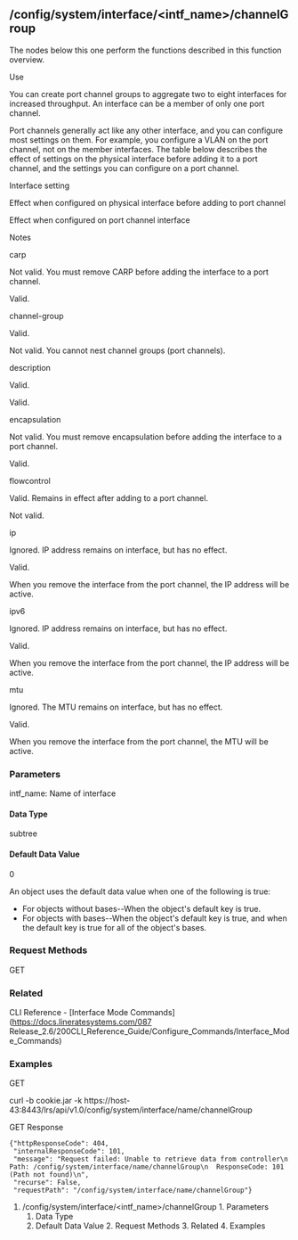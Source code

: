 ## /config/system/interface/<intf_name>/channelGroup

The nodes below this one perform the functions described in this function
overview.

Use

You can create port channel groups to aggregate two to eight interfaces for
increased throughput. An interface can be a member of only one port channel.

Port channels generally act like any other interface, and you can configure
most settings on them. For example, you configure a VLAN on the port channel,
not on the member interfaces. The table below describes the effect of settings
on the physical interface before adding it to a port channel, and the settings
you can configure on a port channel.

Interface setting

Effect when configured on physical interface before adding to port channel

Effect when configured on port channel interface

Notes

carp

Not valid. You must remove CARP before adding the interface to a port channel.

Valid.

channel-group

Valid.

Not valid. You cannot nest channel groups (port channels).

description

Valid.

Valid.

encapsulation

Not valid. You must remove encapsulation before adding the interface to a port
channel.

Valid.

flowcontrol

Valid. Remains in effect after adding to a port channel.

Not valid.

ip

Ignored. IP address remains on interface, but has no effect.

Valid.

When you remove the interface from the port channel, the IP address will be
active.

ipv6

Ignored. IP address remains on interface, but has no effect.

Valid.

When you remove the interface from the port channel, the IP address will be
active.

mtu

Ignored. The MTU remains on interface, but has no effect.

Valid.

When you remove the interface from the port channel, the MTU will be active.

### Parameters

intf_name: Name of interface

#### Data Type

subtree

#### Default Data Value

0

An object uses the default data value when one of the following is true:

  * For objects without bases--When the object's default key is true.
  * For objects with bases--When the object's default key is true, and when the default key is true for all of the object's bases.

### Request Methods

GET

### Related

CLI Reference - [Interface Mode Commands](https://docs.lineratesystems.com/087
Release_2.6/200CLI_Reference_Guide/Configure_Commands/Interface_Mode_Commands)

### Examples

GET

curl -b cookie.jar -k
https://host-43:8443/lrs/api/v1.0/config/system/interface/name/channelGroup

GET Response

    
    {"httpResponseCode": 404,
     "internalResponseCode": 101,
     "message": "Request failed: Unable to retrieve data from controller\n  Path: /config/system/interface/name/channelGroup\n  ResponseCode: 101 (Path not found)\n",
     "recurse": False,
     "requestPath": "/config/system/interface/name/channelGroup"}
    

  1. /config/system/interface/<intf_name>/channelGroup
    1. Parameters
      1. Data Type
      2. Default Data Value
    2. Request Methods
    3. Related
    4. Examples

